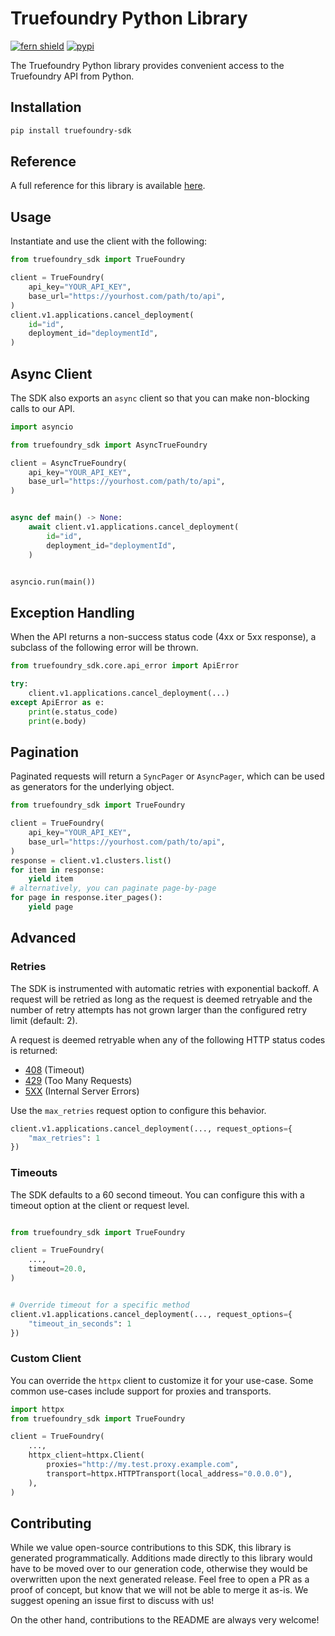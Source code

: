 # Truefoundry Python Library

[![fern shield](https://img.shields.io/badge/%F0%9F%8C%BF-Built%20with%20Fern-brightgreen)](https://buildwithfern.com?utm_source=github&utm_medium=github&utm_campaign=readme&utm_source=https%3A%2F%2Fgithub.com%2Ftruefoundry%2Ftruefoundry-python-sdk)
[![pypi](https://img.shields.io/pypi/v/truefoundry-sdk)](https://pypi.python.org/pypi/truefoundry-sdk)

The Truefoundry Python library provides convenient access to the Truefoundry API from Python.

## Installation

```sh
pip install truefoundry-sdk
```

## Reference

A full reference for this library is available [here](./reference.md).

## Usage

Instantiate and use the client with the following:

```python
from truefoundry_sdk import TrueFoundry

client = TrueFoundry(
    api_key="YOUR_API_KEY",
    base_url="https://yourhost.com/path/to/api",
)
client.v1.applications.cancel_deployment(
    id="id",
    deployment_id="deploymentId",
)
```

## Async Client

The SDK also exports an `async` client so that you can make non-blocking calls to our API.

```python
import asyncio

from truefoundry_sdk import AsyncTrueFoundry

client = AsyncTrueFoundry(
    api_key="YOUR_API_KEY",
    base_url="https://yourhost.com/path/to/api",
)


async def main() -> None:
    await client.v1.applications.cancel_deployment(
        id="id",
        deployment_id="deploymentId",
    )


asyncio.run(main())
```

## Exception Handling

When the API returns a non-success status code (4xx or 5xx response), a subclass of the following error
will be thrown.

```python
from truefoundry_sdk.core.api_error import ApiError

try:
    client.v1.applications.cancel_deployment(...)
except ApiError as e:
    print(e.status_code)
    print(e.body)
```

## Pagination

Paginated requests will return a `SyncPager` or `AsyncPager`, which can be used as generators for the underlying object.

```python
from truefoundry_sdk import TrueFoundry

client = TrueFoundry(
    api_key="YOUR_API_KEY",
    base_url="https://yourhost.com/path/to/api",
)
response = client.v1.clusters.list()
for item in response:
    yield item
# alternatively, you can paginate page-by-page
for page in response.iter_pages():
    yield page
```

## Advanced

### Retries

The SDK is instrumented with automatic retries with exponential backoff. A request will be retried as long
as the request is deemed retryable and the number of retry attempts has not grown larger than the configured
retry limit (default: 2).

A request is deemed retryable when any of the following HTTP status codes is returned:

- [408](https://developer.mozilla.org/en-US/docs/Web/HTTP/Status/408) (Timeout)
- [429](https://developer.mozilla.org/en-US/docs/Web/HTTP/Status/429) (Too Many Requests)
- [5XX](https://developer.mozilla.org/en-US/docs/Web/HTTP/Status/500) (Internal Server Errors)

Use the `max_retries` request option to configure this behavior.

```python
client.v1.applications.cancel_deployment(..., request_options={
    "max_retries": 1
})
```

### Timeouts

The SDK defaults to a 60 second timeout. You can configure this with a timeout option at the client or request level.

```python

from truefoundry_sdk import TrueFoundry

client = TrueFoundry(
    ...,
    timeout=20.0,
)


# Override timeout for a specific method
client.v1.applications.cancel_deployment(..., request_options={
    "timeout_in_seconds": 1
})
```

### Custom Client

You can override the `httpx` client to customize it for your use-case. Some common use-cases include support for proxies
and transports.
```python
import httpx
from truefoundry_sdk import TrueFoundry

client = TrueFoundry(
    ...,
    httpx_client=httpx.Client(
        proxies="http://my.test.proxy.example.com",
        transport=httpx.HTTPTransport(local_address="0.0.0.0"),
    ),
)
```

## Contributing

While we value open-source contributions to this SDK, this library is generated programmatically.
Additions made directly to this library would have to be moved over to our generation code,
otherwise they would be overwritten upon the next generated release. Feel free to open a PR as
a proof of concept, but know that we will not be able to merge it as-is. We suggest opening
an issue first to discuss with us!

On the other hand, contributions to the README are always very welcome!
